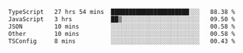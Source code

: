 <!--START_SECTION:waka-->

```txt
TypeScript   27 hrs 54 mins  ██████████████████████░░░   88.38 %
JavaScript   3 hrs           ██▒░░░░░░░░░░░░░░░░░░░░░░   09.50 %
JSON         10 mins         ░░░░░░░░░░░░░░░░░░░░░░░░░   00.58 %
Other        10 mins         ░░░░░░░░░░░░░░░░░░░░░░░░░   00.58 %
TSConfig     8 mins          ░░░░░░░░░░░░░░░░░░░░░░░░░   00.43 %
```

<!--END_SECTION:waka-->
